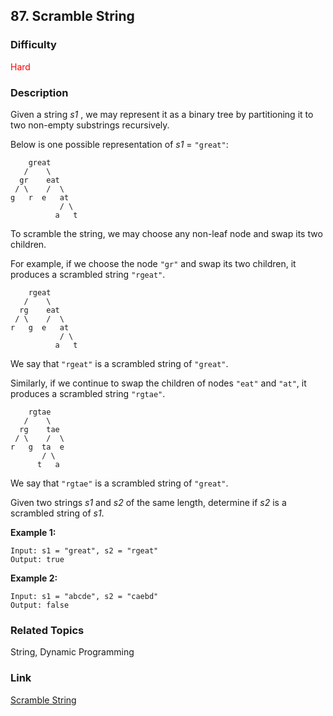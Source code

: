 ## 87. Scramble String
### Difficulty

 <font color=red>Hard</font>

### Description

Given a string _s1_ , we may represent it as a binary tree by partitioning it
to two non-empty substrings recursively.

Below is one possible representation of _s1_ = `"great"`:
                great       /    \      gr    eat     / \    /  \    g   r  e   at               / \              a   t    

To scramble the string, we may choose any non-leaf node and swap its two
children.

For example, if we choose the node `"gr"` and swap its two children, it
produces a scrambled string `"rgeat"`.
                rgeat       /    \      rg    eat     / \    /  \    r   g  e   at               / \              a   t    

We say that `"rgeat"` is a scrambled string of `"great"`.

Similarly, if we continue to swap the children of nodes `"eat"` and `"at"`, it
produces a scrambled string `"rgtae"`.
                rgtae       /    \      rg    tae     / \    /  \    r   g  ta  e           / \          t   a    

We say that `"rgtae"` is a scrambled string of `"great"`.

Given two strings _s1_ and _s2_ of the same length, determine if _s2_ is a
scrambled string of _s1_.

**Example 1:**
            Input: s1 = "great", s2 = "rgeat"    Output: true    

**Example 2:**
            Input: s1 = "abcde", s2 = "caebd"    Output: false


### Related Topics

String, Dynamic Programming


### Link
[Scramble String](https://leetcode.com/problems/scramble-string)
